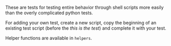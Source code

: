 These are tests for testing entire behavior through shell scripts more easily than
the overly complicated python tests.

For adding your own test, create a new script, copy the beginning of an
existing test script (before the *this is the test*) and complete it
with your test.

Helper functions are available in `helpers`.
